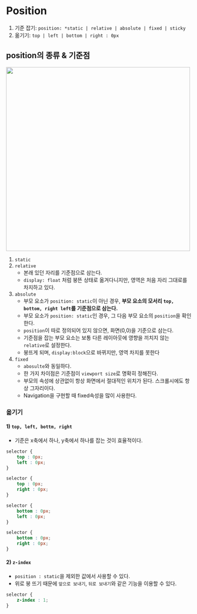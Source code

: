 # Position

1) 기준 잡기: `position: *static | relative | absolute | fixed | sticky`
2) 옮기기: `top | left | bottom | right : 0px`

## position의 종류 & 기준점

<img src='https://user-images.githubusercontent.com/76730867/144812056-d5f0d3e4-67c6-4dde-9c6f-bfd71c5dddad.png' width='500px'>

1) `static`
2) `relative`
   - 본래 있던 자리를 기준점으로 삼는다.
   -   `display: float` 처럼 붕뜬 상태로 옮겨다니지만, 영역은 처음 자리 그대로를 차지하고 있다.
3) `absolute`
     -  부모 요소가 `position: static`이 아닌 경우, **부모 요소의 모서리 `top, bottom, right left`를 기준점으로 삼는다.**
     -  부모 요소가 `position: static`인 경우, 그 다음 부모 요소의 `position`을 확인한다. 
     -  `position`이 따로 정의되어 있지 않으면, 화면(0,0)을 기준으로 삼는다.
     -  기준점을 잡는 부모 요소는 보통 다른 레이아웃에 영향을 끼치지 않는 `relative`로 설정한다.
   -  붕뜨게 되며, `display:block`으로 바뀌지만, 영역 차지를 못한다
4) `fixed`
   -   `abosulte`와 동일하다.
   -   한 가지 차이점은 기준점이 `viewport size`로 명확히 정해진다.
   - 부모의 속성에 상관없이 항상 화면에서 절대적인 위치가 된다. 스크롤시에도 항상 그자리이다.
   - Navigation을 구현할 때 fixed속성을 많이 사용한다. 


### 옮기기

#### 1) `top, left, bottm, right`

- 기준은 x축에서 하나, y축에서 하나를 잡는 것이 효율적이다.

```css
selector {
    top : 0px;
    left : 0px;
}
```
```css
selector {
    top : 0px;
    right : 0px;
}
```
```css
selector {
    bottom : 0px;
    left : 0px;
}
```
```css
selector {
    bottom : 0px;
    right : 0px;
}
```

#### 2) `z-index`

- `position : static`을 제외한 값에서 사용할 수 있다.
-  위로 붕 뜨기 때문에 `앞으로 보내기`, `뒤로 보내기`와 같은 기능을 이용할 수 있다.

```css
selector {
    z-index : 1;
}
```
